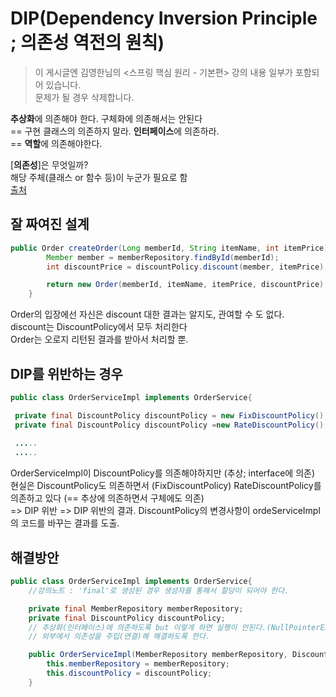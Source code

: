 # DIP(Dependency Inversion Principle ; 의존성 역전의 원칙)
> 이 게시글엔 김영한님의 <스프링 핵심 원리 - 기본편>  강의 내용 일부가 포함되어 있습니다.<br />
> 문제가 될 경우 삭제합니다. 


**추상화**에 의존해야 한다. 구체화에 의존해서는 안된다<br />
== 구현 클래스의 의존하지 말라. **인터페이스**에 의존하라.<br />
== **역할**에 의존해야한다.

[**의존성**]은 무엇일까?<br />
해당 주체(클래스 or 함수 등)이 누군가 필요로 함<br />
[출처](https://medium.com/@homekeeper89/%EC%9D%98%EC%A1%B4%EC%84%B1%EC%9D%B4%EB%9E%80-%EB%AC%B4%EC%97%87%EC%9D%BC%EA%B9%8C-e3276e704157 "")<br />

## 잘 짜여진 설계
```java 
public Order createOrder(Long memberId, String itemName, int itemPrice) {
        Member member = memberRepository.findById(memberId);
        int discountPrice = discountPolicy.discount(member, itemPrice);

        return new Order(memberId, itemName, itemPrice, discountPrice);
    }
   ```
   Order의 입장에선 자신은 discount 대한 결과는 알지도, 관여할 수 도 없다.<br />
   discount는 DiscountPolicy에서 모두 처리한다<br />
   Order는 오로지 리턴된 결과를 받아서 처리할 뿐.<br />
## DIP를 위반하는 경우
```java
public class OrderServiceImpl implements OrderService{

 private final DiscountPolicy discountPolicy = new FixDiscountPolicy();
 private final DiscountPolicy discountPolicy =new RateDiscountPolicy();
 
 .....
 .....
 ```
OrderServiceImpl이 DiscountPolicy를 의존해야하지만 (추상; interface에 의존)<br />
현실은 DiscountPolicy도 의존하면서 (FixDiscountPolicy) RateDiscountPolicy를 의존하고 있다 (== 추상에 의존하면서 구체에도 의존)<br />
=> DIP 위반
=> DIP 위반의 결과. DiscountPolicy의 변경사항이 ordeServiceImpl의 코드를 바꾸는 결과를 도출.

## 해결방안
``` java
public class OrderServiceImpl implements OrderService{
    //강의노트 : 'final'로 생성된 경우 생성자를 통해서 할당이 되어야 한다.

    private final MemberRepository memberRepository;
    private final DiscountPolicy discountPolicy;
    // 추상화(인터페이스)에 의존하도록 but 이렇게 하면 실행이 안된다.(NullPointerException)
    // 외부에서 의존성을 주입(연결)해 해결하도록 한다.

    public OrderServiceImpl(MemberRepository memberRepository, DiscountPolicy discountPolicy) {
        this.memberRepository = memberRepository;
        this.discountPolicy = discountPolicy;
    }
```
